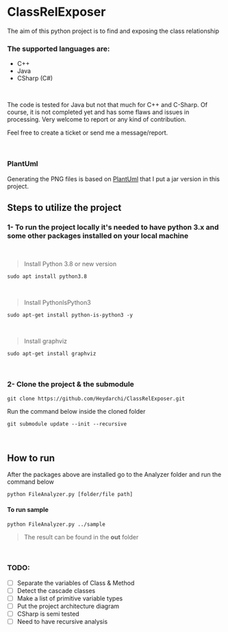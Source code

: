 # ClassRelExposer
The aim of this python project is to find and exposing the class relationship

### The supported languages are:
- C++
- Java 
- CSharp (C#)

<br/>

The code is tested for Java but not that much for C++ and C-Sharp. Of course, it is not completed yet and has some flaws and issues in processing. Very welcome to report or any kind of contribution.

Feel free to create a ticket or send me a message/report.

<br/>

### PlantUml

Generating the PNG files is based on [PlantUml](http://www.plantuml.com) that I put a jar version in this project.


## Steps to utilize the project
### 1- To run the project locally it's needed to have python 3.x and some other packages installed on your local machine
&ensp;
> Install Python 3.8 or new version
```
sudo apt install python3.8
```
&ensp;
> Install PythonIsPython3
```
sudo apt-get install python-is-python3 -y
```
&ensp;
> Install graphviz
```
sudo apt-get install graphviz
```
<br/>

### 2- Clone the project & the submodule
```
git clone https://github.com/Heydarchi/ClassRelExposer.git
```
Run the command below inside the cloned folder
```
git submodule update --init --recursive
```
<br/>

## **How to run**
After the packages above are installed go to the Analyzer folder and run the command below
```
python FileAnalyzer.py [folder/file path]
```
#### **To run sample** 

```
python FileAnalyzer.py ../sample
```

>The result can be found in the **out** folder

<br/>

### TODO:
- [ ] Separate the variables  of Class & Method
- [ ] Detect the cascade classes
- [ ] Make a list of primitive variable types
- [ ] Put the project architecture diagram
- [ ] CSharp is semi tested 
- [ ] Need to have recursive analysis 